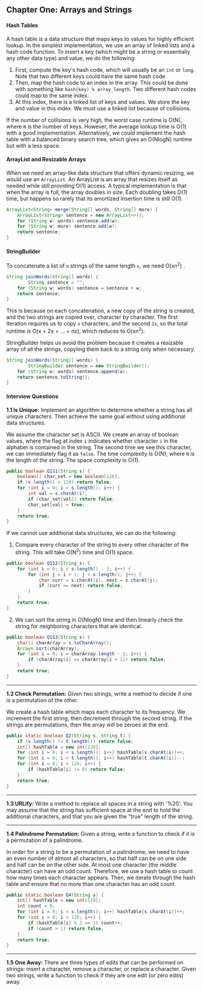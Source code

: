 ## Chapter One: Arrays and Strings

#### Hash Tables 

A hash table is a data structure that maps keys to values for highly efficient lookup. In the simplest implementation, we use an array of linked lists and a hash code function. To insert a key (which might be a string or essentially any other data type) and value, we do the following: 

1. First, compute the key's hash code, which will usually be an `int` or `long`. Note that two different keys could have the same hash code. 
2. Then, map the hash code to an index in the array. This could be done with something like `hash(key) % array_length`. Two different hash codes could map to the same index. 
3. At this index, there is a linked list of keys and values. We store the key and value in this index. We must use a linked list because of collisions. 

If the number of collisions is very high, the worst case runtime is O(N), where `N` is the number of keys. However, the average lookup time is O(1) with a good implementation. Alternatively, we could implement the hash table with a balanced binary search tree, which gives an O(NlogN) runtime but with a less space. 

#### ArrayList and Resizable Arrays 

When we need an array-like data structure that offers dynamic resizing, we would use an `ArrayList`. An ArrayList is an array that resizes itself as needed while still providing O(1) access. A typical implementation is that when the array is full, the array doubles in size. Each doubling takes O(1) time, but happens so rarely that its amortized insertion time is still O(1). 

```java
ArrayList<String> merge(String[] words, String[] more) {
    ArrayList<String> sentence = new ArrayList<>();
    for (String w: words) sentence.add(w);
    for (String w: more) sentence.add(w);
    return sentence;
}
```

#### StringBuilder 

To concatenate a list of `n` strings of the same length `x`, we need O(xn<sup>2</sup>) . 

```java
String joinWords(String[] words) {
		String sentence = ""; 
  	for (String w: words) sentence = sentence + w; 
  	return sentence; 
}
```

This is because on each concatenation, a new copy of the string is created, and the two strings are copied over, character by character. The first iteration requires us to copy `x` characters, and the second `2x`, so the total runtime is O(x + 2x + ... + nx), which reduces to O(xn<sup>2</sup>). 

StringBuilder helps us avoid the problem because it creates a resizable array of all the strings, copyiing them back to a string only when necessary. 

```java
String joinWords(String[] words) {
		StringBuilder sentence = new StringBuilder();
  	for (String w: words) sentence.append(w); 
  	return sentence.toString(); 
}
```

#### Interview Questions 

**1.1 Is Unique:** Implement an algorithm to determine whether a string has all unique characters. Then achieve the same goal without using additional data structures. 

We assume the character set is ASCII. We create an array of boolean values, where the flag at index `i` indicates whether character `i` in the alphabet is contained in the string. The second time we see this character, we can immediately flag it as `false`. The time complexity is O(N), where `N` is the length of the string. The space complexity is O(1). 

```java
public boolean Q1S1(String s) {
    boolean[] char_set = new boolean[128];
    if (s.length() > 128) return false;
    for (int i = 0; i < s.length(); i++) {
        int val = s.charAt(i);
        if (char_set[val]) return false;
        char_set[val] = true;
    }
    return true;
}
```

If we cannot use additional data structures, we can do the following: 

1. Compare every character of the string to every other character of the string. This will take O(N<sup>2</sup>) time and O(1) space. 

```java
public boolean Q1S2(String s) {
    for (int i = 0; i < s.length() - 1; i++) {
        for (int j = i + 1; j < s.length(); j++) {
            char curr = s.charAt(i), next = s.charAt(j);
            if (curr == next) return false;
        }
    }
    return true;
}
```

2. We can sort the string in O(NlogN) time and then linearly check the string for neighboring characters that are identical. 

```java
public boolean Q1S3(String s) {
    char[] charArray = s.toCharArray();
    Arrays.sort(charArray);
    for (int i = 0; i < charArray.length - 1; i++) {
        if (charArray[i] == charArray[i + 1]) return false;
    }
    return true;
}
```

---

**1.2 Check Permutation:** Given two strings, write a method to decide if one is a permutation of the other.  

We create a hash table which maps each character to its frequency. We increment the first string, then decrement through the second string. If the strings are permutations, then the array will be zeroes at the end. 

```java
public static boolean Q2(String s, String t) {
    if (s.length() != t.length()) return false;
    int[] hashTable = new int[128];
    for (int i = 0; i < s.length(); i++) hashTable[s.charAt(i)]++;
    for (int i = 0; i < t.length(); i++) hashTable[t.charAt(i)]--;
    for (int i = 0; i < 128; i++) {
        if (hashTable[i] != 0) return false;
    }
    return true;
}
```

---

**1.3 URLify:** Write a method to replace all spaces in a string with '%20'. You may assume that the string has sufficient space at the end to hold the additional characters, and that you are given the "true" length of the string. 



---

**1.4 Palindrome Permutation:** Given a string, write a function to check if it is a permutation of a palindrome. 

In order for a string to be a permutation of a palindrome, we need to have an even number of almost all characters, so that half can be on one side and half can be on the other side. At most one character (the middle character) can have an odd count. Therefore, we use a hash table to count how many times each character appears. Then, we iterate through the hash table and ensure that no more than one character has an odd count. 

```java
public static boolean Q4(String s) {
    int[] hashTable = new int[128];
    int count = 0;
    for (int i = 0; i < s.length(); i++) hashTable[s.charAt(i)]++;
    for (int i = 0; i < 128; i++) {
        if (hashTable[i] % 2 == 1) count++;
        if (count > 1) return false;
    }
    return true;
}
```

---

**1.5 One Away:** There are three types of edits that can be performed on strings: insert a character, remove a character, or replace a character. Given two strings, write a function to check if they are one edit (or zero edits) away. 


